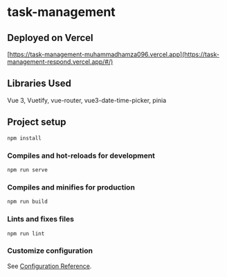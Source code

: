 # task-management

## Deployed on Vercel
[https://task-management-muhammadhamza096.vercel.app](https://task-management-respond.vercel.app/#/)

## Libraries Used
Vue 3, Vuetify, vue-router, vue3-date-time-picker, pinia


## Project setup
```
npm install
```

### Compiles and hot-reloads for development
```
npm run serve
```

### Compiles and minifies for production
```
npm run build
```

### Lints and fixes files
```
npm run lint
```

### Customize configuration
See [Configuration Reference](https://cli.vuejs.org/config/).
